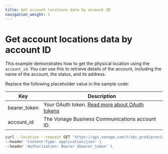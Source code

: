 ```yaml
---
title: Get account locations data by account ID
navigation_weight: 1
---
```


# Get account locations data by account ID

This example demonstrates how to get the physical location using the `account_id`. You can use this to retrieve details of the account, including the name of the account, the status, and its address.

Replace the following placeholder value in the sample code:

| Key | Description |
| --- | ----------- |
| bearer_token      | Your OAuth token. [Read more about OAuth tokens](/concepts/guides/create-an-access-token) |
| account_id        | The Vonage Business Communications account ID. |

``` bash
curl --location --request GET 'https://api.vonage.com/t/vbc.prod/provisioning/v1/api/accounts/$account_id/locations' \
--header 'Content-Type: application/json' \
--header 'Authorization: Bearer $bearer_token' \
```
